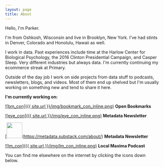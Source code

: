 ```yaml
---
layout: page
title: About
---
```


Hello, I'm Parker.

I'm from Oshkosh, Wisconsin and live in Brooklyn, New York. I've had stints in Denver, Colorado and Honolulu, Hawaii as well.

I work in data. Past experiences include time at the Harlow Center for Biological Psychology, the 2016 Clinton Presidential Campaign, and Casper Sleep. Very different industries but always data. I'm currently continuing my ecommerce streak at Primary.

Outside of the day job I work on side projects from data stuff to podcasts, newsletters, blogs, and videos. Most of them end up shelved but I'm usually working on something new and tend to share it here.

**I'm currently working on:**

[![bm_con]({{ site.url }}/img/bookmark_con_inline.png)](https://pdtenpas.github.io/2019-06-11-open-bookmarks/)   **Open Bookmarks**

[![eye_con]({{ site.url }}/img/eye_con_inline.png)](https://metadata.substack.com/about/)   **Metadata Newsletter**

[<img src="https://pdtenpas.github.io/img/eye_con.png" width="51" height="51" />(https://metadata.substack.com/about/)  **Metadata Newsletter**

[![lm_con]({{ site.url }}/img/lm_con_inline.png)](https://pdtenpas.github.io/pages/podcast/)   **Local Maxima Podcast**  

You can find me elsewhere on the internet by clicking the icons down below.
